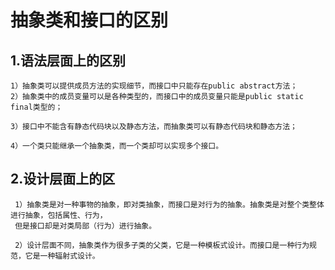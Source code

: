 抽象类和接口的区别
===========

1.语法层面上的区别
-----------

    1）抽象类可以提供成员方法的实现细节，而接口中只能存在public abstract方法；
    2）抽象类中的成员变量可以是各种类型的，而接口中的成员变量只能是public static final类型的；
    
    3）接口中不能含有静态代码块以及静态方法，而抽象类可以有静态代码块和静态方法；
    
    4）一个类只能继承一个抽象类，而一个类却可以实现多个接口。
    
    
2.设计层面上的区
---------------

     1）抽象类是对一种事物的抽象，即对类抽象，而接口是对行为的抽象。抽象类是对整个类整体进行抽象，包括属性、行为，
     但是接口却是对类局部（行为）进行抽象。
     
     2）设计层面不同，抽象类作为很多子类的父类，它是一种模板式设计。而接口是一种行为规范，它是一种辐射式设计。
    
